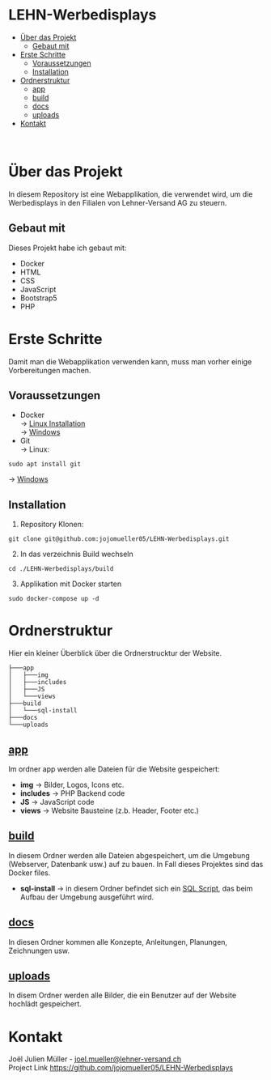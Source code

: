 # LEHN-Werbedisplays

- [Über das Projekt](#über-das-projekt)
    - [Gebaut mit](#gebaut-mit)
- [Erste Schritte](#erste-schritte)
    - [Voraussetzungen](#voraussetzungen)
    - [Installation](#installation)
- [Ordnerstruktur](#Ordnerstruktur)
    - [app](#app)
    - [build](#build)
    - [docs](#docs)
    - [uploads](#uploads)
- [Kontakt](#kontakt)
<br>

# Über das Projekt
In diesem Repository ist eine Webapplikation, die verwendet wird,
um die Werbedisplays in den Filialen von Lehner-Versand AG zu steuern.

## Gebaut mit
Dieses Projekt habe ich gebaut mit:
- Docker
- HTML
- CSS
- JavaScript
- Bootstrap5
- PHP

# Erste Schritte
Damit man die Webapplikation verwenden kann, muss man vorher einige Vorbereitungen machen.

## Voraussetzungen
- Docker <br>
&#8594; [Linux Installation](https://docs.docker.com/engine/install/ubuntu/)<br>
&#8594; [Windows](https://docs.docker.com/desktop/install/windows-install/)
- Git<br>
&#8594; Linux: 

``` 
sudo apt install git 
```
&#8594; [Windows](https://git-scm.com/download/win)

## Installation
1. Repository Klonen:
```
git clone git@github.com:jojomueller05/LEHN-Werbedisplays.git
```
2. In das verzeichnis Build wechseln
```
cd ./LEHN-Werbedisplays/build
```
3. Applikation mit Docker starten
```
sudo docker-compose up -d
``` 

# Ordnerstruktur
Hier ein kleiner Überblick über die Ordnerstrucktur der Website.

```
├───app                                                                                                                                                                                               │   ├───img                                                                                                                                                                                           
│   ├───includes
│   ├───JS
│   └───views
├───build
│   └───sql-install
├───docs
└───uploads
```
## [app](./app/)
Im ordner app werden alle Dateien für die Website gespeichert:
- **img** &#8594; Bilder, Logos, Icons etc.
- **includes** &#8594; PHP Backend code
- **JS** &#8594; JavaScript code
- **views** &#8594; Website Bausteine (z.b. Header, Footer etc.)

## [build](./build/)
In diesem Ordner werden alle Dateien abgespeichert, um die Umgebung (Webserver, Datenbank usw.) auf zu bauen. In Fall dieses Projektes sind das Docker files.
- **sql-install** &#8594; in diesem Ordner befindet sich ein [SQL Script](./build/sql-install/init.sql), das beim Aufbau der Umgebung ausgeführt wird.

## [docs](./docs/)
In diesen Ordner kommen alle Konzepte, Anleitungen, Planungen, Zeichnungen usw.

## [uploads](./uploads/)
In disem Ordner werden alle Bilder, die ein Benutzer auf der Website hochlädt gespeichert.

# Kontakt
Joël Julien Müller - joel.mueller@lehner-versand.ch <br>
Project Link https://github.com/jojomueller05/LEHN-Werbedisplays
